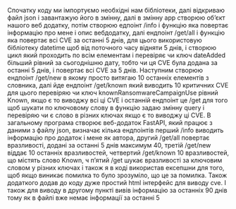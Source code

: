 Спочатку коду ми імпортуємо необхідні нам бібліотеки, далі відкриваю файл json і завантажую його в змінну, далі в змінну app створюю об’єкт нашого веб додатку, потім створюю едпоінт /info і функцію яка повертає інформацію про мене і опис вебдодатку, далі ендпоінт /get/all і функцію яка повертає всі CVE за останні 5 днів, для цього використовую бібліотеку datetime щоб від поточного часу відняти 5 днів, і створюю цикл який проходить по всім елементам і перевіряє чи ключ dateAdded більший рівний за сьогоднішню дату, тобто чи ця CVE була додана за останні 5 днів, і повертає всі CVE за 5 днів. Наступним створюю ендпоінт /get/new в якому просто витягаю 10 останніх елементів з словника, далі йде ендпоінт /get/known який виводить 10 критичних CVE для цього перевіряю чи ключ knownRansomwareCampaignUse рівний Known, якщо є то виводжу всі ці CVE і останній ендпоінт це /get для того щоб шукати по ключовому слову в функцію задаю змінну query і перевіряю чи є слово в різних ключах якщо є то виводжу ці CVE. В загальному програма створює веб-додаток FastAPI, який працює з даними з файлу json, визначає кілька ендпоінтів перший /info виводить інформацію про додаток і мене як автора, другий /get/all повертає вразливості, додані за останні 5 днів максимум 40, третій /get/new віддає 10 останніх вразливостей, четвертий /get/known 10 вразливостей, що містять слово Known, ч п’ятий /get шукає вразливості за ключовим словом у різних ключах і також я в коді використав ексепшни для того, щоб якщо виникає помилка то було зрозуміло, що це за помилка. Також додаткого додав до коду дуже простий html інтерфейс для виводу cve. І також для виводу в другому пункті вивів інформацію за останніх 90 днів тому як в файлі вже немає інформації за останні 5
